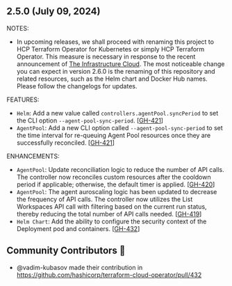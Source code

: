 ## 2.5.0 (July 09, 2024)

NOTES:

* In upcoming releases, we shall proceed with renaming this project to HCP Terraform Operator for Kubernetes or simply HCP Terraform Operator. This measure is necessary in response to the recent announcement of [The Infrastructure Cloud](https://www.hashicorp.com/blog/introducing-the-infrastructure-cloud). The most noticeable change you can expect in version 2.6.0 is the renaming of this repository and related resources, such as the Helm chart and Docker Hub names. Please follow the changelogs for updates.

FEATURES:

* `Helm`: Add a new value called `controllers.agentPool.syncPeriod` to set the CLI option `--agent-pool-sync-period`. [[GH-421](https://github.com/hashicorp/terraform-cloud-operator/pull/421)]
* `AgentPool`: Add a new CLI option called `--agent-pool-sync-period` to set the time interval for re-queuing Agent Pool resources once they are successfully reconciled. [[GH-421](https://github.com/hashicorp/terraform-cloud-operator/pull/421)]

ENHANCEMENTS:

* `AgentPool`: Update reconciliation logic to reduce the number of API calls. The controller now reconciles custom resources after the cooldown period if applicable; otherwise, the default timer is applied. [[GH-420](https://github.com/hashicorp/terraform-cloud-operator/pull/420)]
* `AgentPool`: The agent auroscaling logic has been updated to decrease the frequency of API calls. The controller now utilizes the List Workspaces API call with filtering based on the current run status, thereby reducing the total number of API calls needed. [[GH-419](https://github.com/hashicorp/terraform-cloud-operator/pull/419)]
* `Helm Chart`: Add the ability to configure the security context of the Deployment pod and containers. [[GH-432](https://github.com/hashicorp/terraform-cloud-operator/pull/432)]

## Community Contributors :raised_hands:

- @vadim-kubasov made their contribution in https://github.com/hashicorp/terraform-cloud-operator/pull/432
